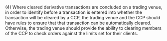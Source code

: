(4) Where cleared derivative transactions are concluded on a trading venue, in order to identify before a transaction is entered into whether the transaction will be cleared by a CCP, the trading venue and the CCP should have rules to ensure that that transaction can be automatically cleared. Otherwise, the trading venue should provide the ability to clearing members of the CCP to check orders against the limits set for their clients.